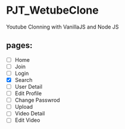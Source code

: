 # PJT_WetubeClone
 Youtube Clonning with VanillaJS and Node JS


## pages:

- [ ] Home
- [ ] Join
- [ ] Login
- [X] Search
- [ ] User Detail
- [ ] Edit Profile
- [ ] Change Passwrod
- [ ] Upload
- [ ] Video Detail
- [ ] Edit Video